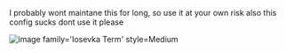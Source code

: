 I probably wont maintane this for long, so use it at your own risk
also this config sucks dont use it please

![image](https://github.com/user-attachments/assets/64ee9363-91db-4c35-aed7-fcb9759cabc5)
family='Iosevka Term' style=Medium
